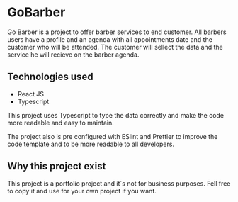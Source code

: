# GoBarber

Go Barber is a project to offer barber services to end customer. All barbers users have a profile and an agenda with all appointments date and the customer who will be attended. The customer will sellect the data and the service he will recieve on the barber agenda.

## Technologies used

  - React JS
  - Typescript

This project uses Typescript to type the data correctly and make the code more readable and easy to maintain.

The project also is pre configured with ESlint and Prettier to improve the code template and to be more readable to all developers.

## Why this project exist

This project is a portfolio project and it´s not for business purposes. Fell free to copy it and use for your own project if you want.
